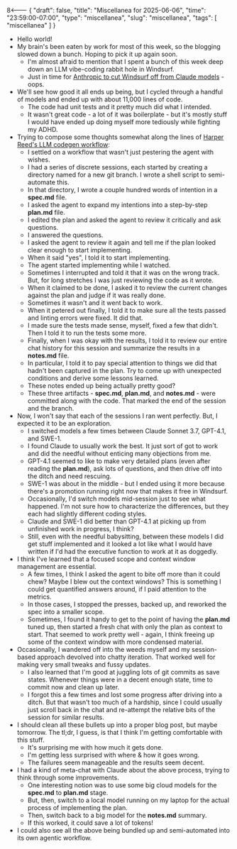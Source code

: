 8<--- { "draft": false, "title": "Miscellanea for 2025-06-06", "time": "23:59:00-07:00", "type": "miscellanea", "slug": "miscellanea", "tags": [ "miscellanea" ] }

- Hello world!
- My brain's been eaten by work for most of this week, so the blogging slowed down a bunch. Hoping to pick it up again soon.
	- I'm almost afraid to mention that I spent a bunch of this week deep down an LLM vibe-coding rabbit hole in Windsurf.
	- Just in time for [Anthropic to cut Windsurf off from Claude models](https://techcrunch.com/2025/06/05/anthropic-co-founder-on-cutting-access-to-windsurf-it-would-be-odd-for-us-to-sell-claude-to-openai/) - oops.
- We'll see how good it all ends up being, but I cycled through a handful of models and ended up with about 11,000 lines of code.
	- The code had unit tests and it pretty much did what I intended.
	- It wasn't great code - a lot of it was boilerplate - but it's mostly stuff I would have ended up doing myself more tediously while fighting my ADHD.
- Trying to compose some thoughts somewhat along the lines of [Harper Reed's LLM codegen workflow](https://harper.blog/2025/02/16/my-llm-codegen-workflow-atm/):
	- I settled on a workflow that wasn't just pestering the agent with wishes.
	- I had a series of discrete sessions, each started by creating a directory named for a new git branch. I wrote a shell script to semi-automate this.
	- In that directory, I wrote a couple hundred words of intention in a **spec.md** file.
	- I asked the agent to expand my intentions into a step-by-step **plan.md** file.
	- I edited the plan and asked the agent to review it critically and ask questions.
	- I answered the questions.
	- I asked the agent to review it again and tell me if the plan looked clear enough to start implementing.
	- When it said "yes", I told it to start implementing.
	- The agent started implementing while I watched.
	- Sometimes I interrupted and told it that it was on the wrong track. But, for long stretches I was just reviewing the code as it wrote.
	- When it claimed to be done, I asked it to review the current changes against the plan and judge if it was really done.
	- Sometimes it wasn't and it went back to work.
	- When it petered out finally, I told it to make sure all the tests passed and linting errors were fixed. It did that.
	- I made sure the tests made sense, myself, fixed a few that didn't. Then I told it to run the tests some more.
	- Finally, when I was okay with the results, I told it to review our entire chat history for this session and summarize the results in a **notes.md** file.
	- In particular, I told it to pay special attention to things we did that hadn't been captured in the plan. Try to come up with unexpected conditions and derive some lessons learned.
	- These notes ended up being actually pretty good?
	- These three artifacts - **spec.md**, **plan.md**, and **notes.md** - were committed along with the code. That marked the end of the session and the branch.
- Now, I won't say that each of the sessions I ran went perfectly. But, I expected it to be an exploration.
	- I switched models a few times between Claude Sonnet 3.7, GPT-4.1, and SWE-1.
	- I found Claude to usually work the best. It just sort of got to work and did the needful without enticing many objections from me.
	- GPT-4.1 seemed to like to make very detailed plans (even after reading the **plan.md**), ask lots of questions, and then drive off into the ditch and need rescuing.
	- SWE-1 was about in the middle - but I ended using it more because there's a promotion running right now that makes it free in Windsurf.
	- Occasionally, I'd switch models mid-session just to see what happened. I'm not sure how to characterize the differences, but they each had slightly different coding styles.
	- Claude and SWE-1 did better than GPT-4.1 at picking up from unfinished work in progress, I think?
	- Still, even with the needful babysitting, between these models I did get stuff implemented and it looked a lot like what I would have written if I'd had the executive function to work at it as doggedly.
- I think I've learned that a focused scope and context window management are essential.
	- A few times, I think I asked the agent to bite off more than it could chew? Maybe I blew out the context windows? This is something I could get quantified answers around, if I paid attention to the metrics.
	- In those cases, I stopped the presses, backed up, and reworked the spec into a smaller scope.
	- Sometimes, I found it handy to get to the point of having the **plan.md** tuned up, then started a fresh chat with only the plan as context to start. That seemed to work pretty well - again, I think freeing up some of the context window with more condensed material.
- Occasionally, I wandered off into the weeds myself and my session-based approach devolved into chatty iteration. That worked well for making very small tweaks and fussy updates.
	- I also learned that I'm good at juggling lots of git commits as save states. Whenever things were in a decent enough state, time to commit now and clean up later.
	- I forgot this a few times and lost some progress after driving into a ditch. But that wasn't too much of a hardship, since I could usually just scroll back in the chat and re-attempt the relative bits of the session for similar results.
- I should clean all these bullets up into a proper blog post, but maybe tomorrow. The tl;dr, I guess, is that I think I'm getting comfortable with this stuff.
	- It's surprising me with how much it gets done. 
	- I'm getting less surprised with where & how it goes wrong.
	- The failures seem manageable and the results seem decent.
- I had a kind of meta-chat with Claude about the above process, trying to think through some improvements.
	- One interesting notion was to use some big cloud models for the **spec.md** to **plan.md** stage.
	- But, then, switch to a local model running on my laptop for the actual process of implementing the plan.
	- Then, switch back to a big model for the **notes.md** summary.
	- If this worked, it could save a lot of tokens!
- I could also see all the above being bundled up and semi-automated into its own agentic workflow.
